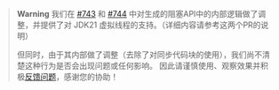 > **Warning**
> 我们在 [#743](https://github.com/simple-robot/simpler-robot/pull/743) 和
> [#744](https://github.com/simple-robot/simpler-robot/pull/744) 
> 中对生成的阻塞API中的内部逻辑做了调整，并提供了对 JDK21 虚拟线程的支持。（详细内容请参考这两个PR的说明）
> 
> 但同时，由于其内部做了调整（去除了对同步代码块的使用），我们尚不清楚这种行为是否会出现问题或任何影响。
> 因此请谨慎使用、观察效果并积极[反馈问题](https://github.com/simple-robot/simpler-robot/issues/new/choose)，感谢您的协助！
